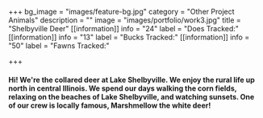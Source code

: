 +++
bg_image = "images/feature-bg.jpg"
category = "Other Project Animals"
description = ""
image = "images/portfolio/work3.jpg"
title = "Shelbyville Deer"
[[information]]
info = "24"
label = "Does Tracked:"
[[information]]
info = "13"
label = "Bucks Tracked:"
[[information]]
info = "50"
label = "Fawns Tracked:"

+++
#### Hi! We're the collared deer at Lake Shelbyville. We enjoy the rural life up north in central Illinois. We spend our days walking the corn fields, relaxing on the beaches of Lake Shelbyville, and watching sunsets. One of our crew is locally famous, Marshmellow the white deer!